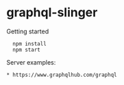 # graphql-slinger

Getting started
```
  npm install
  npm start
```

Server examples:
```
* https://www.graphqlhub.com/graphql
```
